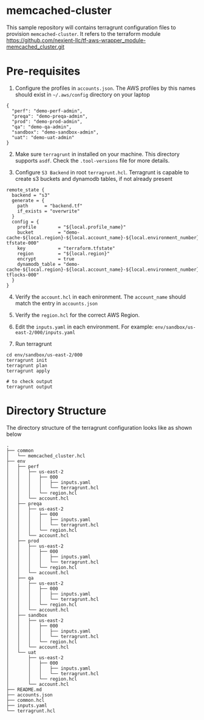 # memcached-cluster
This sample repository will contains terragrunt configuration files to provision  `memcached-cluster`. It refers to the terraform module https://github.com/nexient-llc/tf-aws-wrapper_module-memcached_cluster.git

# Pre-requisites
1. Configure the profiles in `accounts.json`. The AWS profiles by this names should exist in `~/.aws/config` directory on your laptop
```
{
  "perf": "demo-perf-admin",
  "preqa": "demo-preqa-admin",
  "prod": "demo-prod-admin",
  "qa": "demo-qa-admin",
  "sandbox": "demo-sandbox-admin",
  "uat": "demo-uat-admin"
}
```
2. Make sure `terragrunt` in installed on your machine. This directory supports `asdf`. Check the `.tool-versions` file for more details.

3. Configure `S3 Backend` in root `terragrunt.hcl`. Terragrunt is capable to create s3 buckets and dynamodb tables, if not already present
```
remote_state {
  backend = "s3"
  generate = {
    path      = "backend.tf"
    if_exists = "overwrite"
  }
  config = {
    profile        = "${local.profile_name}"
    bucket         = "demo-cache-${local.region}-${local.account_name}-${local.environment_number}-tfstate-000"
    key            = "terraform.tfstate"
    region         = "${local.region}"
    encrypt        = true
    dynamodb_table = "demo-cache-${local.region}-${local.account_name}-${local.environment_number}-tflocks-000"
  }
}
```
4. Verify the `account.hcl` in each enironment. The `account_name` should match the entry in `accounts.json`

5. Verify the `region.hcl` for the correct AWS Region.

6. Edit the `inputs.yaml` in each environment. For example: `env/sandbox/us-east-2/000/inputs.yaml`

7. Run terragrunt

```
cd env/sandbox/us-east-2/000
terragrunt init
terragrunt plan
terragrunt apply

# to check output
terragrunt output
```

# Directory Structure
The directory structure of the terragrunt configuration looks like as shown below
```
.
├── common
│   └── memcached_cluster.hcl
├── env
│   ├── perf
│   │   ├── us-east-2
│   │   │   ├── 000
│   │   │   │   ├── inputs.yaml
│   │   │   │   └── terragrunt.hcl
│   │   │   └── region.hcl
│   │   └── account.hcl
│   ├── preqa
│   │   ├── us-east-2
│   │   │   ├── 000
│   │   │   │   ├── inputs.yaml
│   │   │   │   └── terragrunt.hcl
│   │   │   └── region.hcl
│   │   └── account.hcl
│   ├── prod
│   │   ├── us-east-2
│   │   │   ├── 000
│   │   │   │   ├── inputs.yaml
│   │   │   │   └── terragrunt.hcl
│   │   │   └── region.hcl
│   │   └── account.hcl
│   ├── qa
│   │   ├── us-east-2
│   │   │   ├── 000
│   │   │   │   ├── inputs.yaml
│   │   │   │   └── terragrunt.hcl
│   │   │   └── region.hcl
│   │   └── account.hcl
│   ├── sandbox
│   │   ├── us-east-2
│   │   │   ├── 000
│   │   │   │   ├── inputs.yaml
│   │   │   │   └── terragrunt.hcl
│   │   │   └── region.hcl
│   │   └── account.hcl
│   └── uat
│       ├── us-east-2
│       │   ├── 000
│       │   │   ├── inputs.yaml
│       │   │   └── terragrunt.hcl
│       │   └── region.hcl
│       └── account.hcl
├── README.md
├── accounts.json
├── common.hcl
├── inputs.yaml
└── terragrunt.hcl
```
